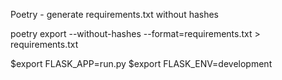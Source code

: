 Poetry - generate requirements.txt without hashes

poetry export --without-hashes --format=requirements.txt > requirements.txt


$export FLASK_APP=run.py
$export FLASK_ENV=development